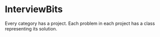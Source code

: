 # InterviewBits

Every category has a project.
Each problem in each project has a class representing its solution.

